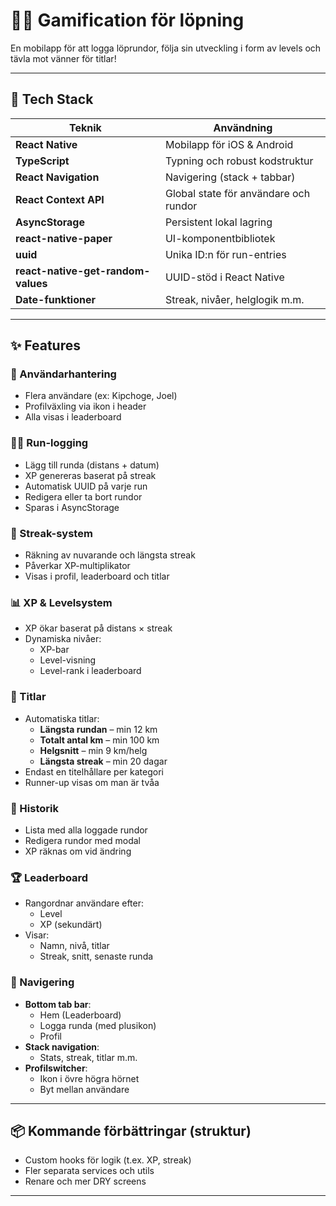 # 🏃‍♂️ Gamification för löpning

En mobilapp för att logga löprundor, följa sin utveckling i form av levels och tävla mot vänner för titlar! 

---

## 🧰 Tech Stack

| Teknik | Användning |
|--------|------------|
| **React Native** | Mobilapp för iOS & Android |
| **TypeScript** | Typning och robust kodstruktur |
| **React Navigation** | Navigering (stack + tabbar) |
| **React Context API** | Global state för användare och rundor |
| **AsyncStorage** | Persistent lokal lagring |
| **react-native-paper** | UI-komponentbibliotek |
| **uuid** | Unika ID:n för run-entries |
| **react-native-get-random-values** | UUID-stöd i React Native |
| **Date-funktioner** | Streak, nivåer, helglogik m.m. |

---

## ✨ Features

### 👤 Användarhantering
- Flera användare (ex: Kipchoge, Joel)
- Profilväxling via ikon i header
- Alla visas i leaderboard

### 🏃‍♂️ Run-logging
- Lägg till runda (distans + datum)
- XP genereras baserat på streak
- Automatisk UUID på varje run
- Redigera eller ta bort rundor
- Sparas i AsyncStorage

### 🔁 Streak-system
- Räkning av nuvarande och längsta streak
- Påverkar XP-multiplikator
- Visas i profil, leaderboard och titlar

### 📊 XP & Levelsystem
- XP ökar baserat på distans × streak
- Dynamiska nivåer:
  - XP-bar
  - Level-visning
  - Level-rank i leaderboard

### 🏅 Titlar
- Automatiska titlar:
  - **Längsta rundan** – min 12 km
  - **Totalt antal km** – min 100 km
  - **Helgsnitt** – min 9 km/helg
  - **Längsta streak** – min 20 dagar
- Endast en titelhållare per kategori
- Runner-up visas om man är tvåa

### 📖 Historik
- Lista med alla loggade rundor
- Redigera rundor med modal
- XP räknas om vid ändring

### 🏆 Leaderboard
- Rangordnar användare efter:
  - Level
  - XP (sekundärt)
- Visar:
  - Namn, nivå, titlar
  - Streak, snitt, senaste runda

### 📱 Navigering
- **Bottom tab bar**:
  - Hem (Leaderboard)
  - Logga runda (med plusikon)
  - Profil
- **Stack navigation**:
  - Stats, streak, titlar m.m.
- **Profilswitcher**:
  - Ikon i övre högra hörnet
  - Byt mellan användare

---

## 📦 Kommande förbättringar (struktur)
- Custom hooks för logik (t.ex. XP, streak)
- Fler separata services och utils
- Renare och mer DRY screens

---

